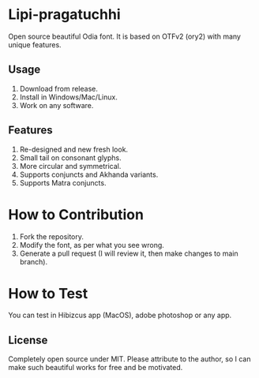 # Lipi-pragatuchhi
Open source beautiful Odia font.
It is based on OTFv2 (ory2) with many unique features.

## Usage
1. Download from release.
2. Install in Windows/Mac/Linux.
3. Work on any software.

## Features
1. Re-designed and new fresh look.
2. Small tail on consonant glyphs.
3. More circular and symmetrical.
4. Supports conjuncts and Akhanda variants. 
5. Supports Matra conjuncts.

# How to Contribution
1. Fork the repository.
2. Modify the font, as per what you see wrong.
3. Generate a pull request (I will review it, then make changes to main branch).

# How to Test
You can test in Hibizcus app (MacOS), adobe photoshop or any app.

## License 
Completely open source under MIT. Please attribute to the author, so I can make such beautiful works for free and be motivated.



